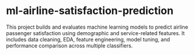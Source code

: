 # ml-airline-satisfaction-prediction
This project builds and evaluates machine learning models to predict airline passenger satisfaction using demographic and service-related features. It includes data cleaning, EDA, feature engineering, model tuning, and performance comparison across multiple classifiers.
